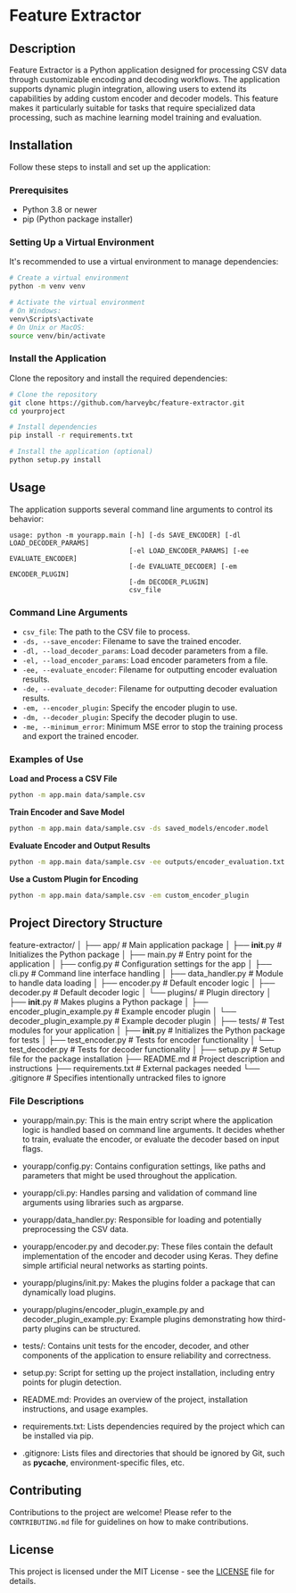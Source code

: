 
# Feature Extractor 

## Description

Feature Extractor is a Python application designed for processing CSV data through customizable encoding and decoding workflows. The application supports dynamic plugin integration, allowing users to extend its capabilities by adding custom encoder and decoder models. This feature makes it particularly suitable for tasks that require specialized data processing, such as machine learning model training and evaluation.

## Installation

Follow these steps to install and set up the application:

### Prerequisites
- Python 3.8 or newer
- pip (Python package installer)

### Setting Up a Virtual Environment
It's recommended to use a virtual environment to manage dependencies:

```bash
# Create a virtual environment
python -m venv venv

# Activate the virtual environment
# On Windows:
venv\Scripts\activate
# On Unix or MacOS:
source venv/bin/activate
```

### Install the Application
Clone the repository and install the required dependencies:

```bash
# Clone the repository
git clone https://github.com/harveybc/feature-extractor.git
cd yourproject

# Install dependencies
pip install -r requirements.txt

# Install the application (optional)
python setup.py install
```

## Usage

The application supports several command line arguments to control its behavior:

```
usage: python -m yourapp.main [-h] [-ds SAVE_ENCODER] [-dl LOAD_DECODER_PARAMS]
                              [-el LOAD_ENCODER_PARAMS] [-ee EVALUATE_ENCODER]
                              [-de EVALUATE_DECODER] [-em ENCODER_PLUGIN]
                              [-dm DECODER_PLUGIN]
                              csv_file
```

### Command Line Arguments
- `csv_file`: The path to the CSV file to process.
- `-ds, --save_encoder`: Filename to save the trained encoder.
- `-dl, --load_decoder_params`: Load decoder parameters from a file.
- `-el, --load_encoder_params`: Load encoder parameters from a file.
- `-ee, --evaluate_encoder`: Filename for outputting encoder evaluation results.
- `-de, --evaluate_decoder`: Filename for outputting decoder evaluation results.
- `-em, --encoder_plugin`: Specify the encoder plugin to use.
- `-dm, --decoder_plugin`: Specify the decoder plugin to use.
- `-me, --minimum_error`: Minimum MSE error to stop the training process and export the trained encoder.

### Examples of Use

**Load and Process a CSV File**

```bash
python -m app.main data/sample.csv
```

**Train Encoder and Save Model**

```bash
python -m app.main data/sample.csv -ds saved_models/encoder.model
```

**Evaluate Encoder and Output Results**

```bash
python -m app.main data/sample.csv -ee outputs/encoder_evaluation.txt
```

**Use a Custom Plugin for Encoding**

```bash
python -m app.main data/sample.csv -em custom_encoder_plugin
```
## Project Directory Structure

feature-extractor/
│
├── app/                           # Main application package
│   ├── __init__.py                    # Initializes the Python package
│   ├── main.py                        # Entry point for the application
│   ├── config.py                      # Configuration settings for the app
│   ├── cli.py                         # Command line interface handling
│   ├── data_handler.py                # Module to handle data loading
│   ├── encoder.py                     # Default encoder logic
│   ├── decoder.py                     # Default decoder logic
│   └── plugins/                       # Plugin directory
│       ├── __init__.py                # Makes plugins a Python package
│       ├── encoder_plugin_example.py  # Example encoder plugin
│       └── decoder_plugin_example.py  # Example decoder plugin
│
├── tests/                             # Test modules for your application
│   ├── __init__.py                    # Initializes the Python package for tests
│   ├── test_encoder.py                # Tests for encoder functionality
│   └── test_decoder.py                # Tests for decoder functionality
│
├── setup.py                           # Setup file for the package installation
├── README.md                          # Project description and instructions
├── requirements.txt                   # External packages needed
└── .gitignore                         # Specifies intentionally untracked files to ignore

### File Descriptions

- yourapp/main.py: This is the main entry script where the application logic is handled based on command line arguments. It decides whether to train, evaluate the encoder, or evaluate the decoder based on input flags.

- yourapp/config.py: Contains configuration settings, like paths and parameters that might be used throughout the application.

- yourapp/cli.py: Handles parsing and validation of command line arguments using libraries such as argparse.

- yourapp/data_handler.py: Responsible for loading and potentially preprocessing the CSV data.

- yourapp/encoder.py and decoder.py: These files contain the default implementation of the encoder and decoder using Keras. They define simple artificial neural networks as starting points.

- yourapp/plugins/init.py: Makes the plugins folder a package that can dynamically load plugins.

- yourapp/plugins/encoder_plugin_example.py and decoder_plugin_example.py: Example plugins demonstrating how third-party plugins can be structured.

- tests/: Contains unit tests for the encoder, decoder, and other components of the application to ensure reliability and correctness.

- setup.py: Script for setting up the project installation, including entry points for plugin detection.

- README.md: Provides an overview of the project, installation instructions, and usage examples.

- requirements.txt: Lists dependencies required by the project which can be installed via pip.

- .gitignore: Lists files and directories that should be ignored by Git, such as __pycache__, environment-specific files, etc.


## Contributing

Contributions to the project are welcome! Please refer to the `CONTRIBUTING.md` file for guidelines on how to make contributions.

## License

This project is licensed under the MIT License - see the [LICENSE](LICENSE) file for details.

